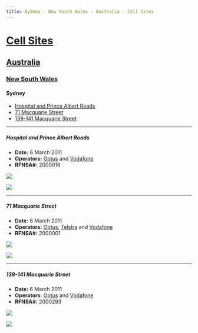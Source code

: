 ```yaml
---
title: Sydney - New South Wales - Australia - Cell Sites
---
```


# [Cell Sites](../../)

## [Australia](../)

### [New South Wales](./)

#### Sydney

* [Hospital and Prince Albert Roads](#hospital-and-prince-albert-roads)
* [71 Macquarie Street](#71-macquarie-street)
* [139-141 Macquarie Street](#139-141-macquarie-street)

---

##### Hospital and Prince Albert Roads

* **Date:** 6 March 2011
* **Operators:** [Optus] and [Vodafone]
* **RFNSA#:** 2000016

![](https://f001.backblazeb2.com/file/CellSites/AU/NSW/20110306-145721.jpg)

![](https://f001.backblazeb2.com/file/CellSites/AU/NSW/20110306-145729.jpg)

---

##### 71 Macquarie Street

* **Date:** 6 March 2011
* **Operators:** [Optus], [Telstra] and [Vodafone]
* **RFNSA#:** 2000001

![](https://f001.backblazeb2.com/file/CellSites/AU/NSW/20110306-151656.jpg)

![](https://f001.backblazeb2.com/file/CellSites/AU/NSW/20110306-151905.jpg)

---

##### 139-141 Macquarie Street

* **Date:** 6 March 2011
* **Operators:** [Optus] and [Vodafone]
* **RFNSA#:** 2000293

![](https://f001.backblazeb2.com/file/CellSites/AU/NSW/20110306-150917.jpg)

![](https://f001.backblazeb2.com/file/CellSites/AU/NSW/20110306-150925.jpg)

[Telstra]: https://en.wikipedia.org/wiki/Telstra
[Optus]: https://en.wikipedia.org/wiki/Optus
[Vodafone]: https://en.wikipedia.org/wiki/Vodafone_(Australia)

